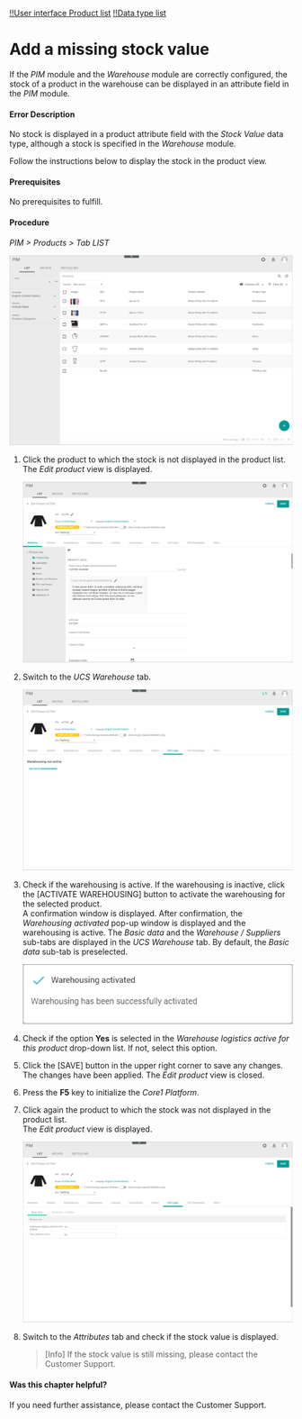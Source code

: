 [!!User interface Product list](../UserInterface/02a_List.md)
[!!Data type list](../../Datahub/UserInterface/04_DataTypeList.md)

[comment]: <> (add links to Warehouse, UI Warehouse)

# Add a missing stock value

If the *PIM* module and the *Warehouse* module are correctly configured, the stock of a product in the warehouse can be displayed in an attribute field in the *PIM* module.

#### Error Description

No stock is displayed in a product attribute field with the *Stock Value* data type, although a stock is specified in the *Warehouse* module.

Follow the instructions below to display the stock in the product view.

#### Prerequisites

No prerequisites to fulfill.

#### Procedure

*PIM > Products > Tab LIST*

![Products](../../Assets/Screenshots/PIM/Products/List/Products.png "[Products]")

1. Click the product to which the stock is not displayed in the product list.
    The *Edit product* view is displayed.

    ![Attributes](../../Assets/Screenshots/PIM/Products/List/Attributes/AttributesEdit.png "[Attributes]")

2. Switch to the *UCS Warehouse* tab.   

    ![UCS Warehouse](../../Assets/Screenshots/PIM/Products/List/UCSWarehouse/WarehousingNotActive.png "[UCS Warehouse]")

3. Check if the warehousing is active. If the warehousing is inactive, click the [ACTIVATE WAREHOUSING] button to activate the warehousing for the selected product.   
    A confirmation window is displayed. After confirmation, the *Warehousing activated* pop-up window is displayed and the warehousing is active. The *Basic data* and the *Warehouse / Suppliers* sub-tabs are displayed in the *UCS Warehouse* tab. By default, the *Basic data* sub-tab is preselected.

    ![Warehousing activated](../../Assets/Screenshots/PIM/Products/List/UCSWarehouse/WarehousingActivated.png "[Warehousing activated]")

4. Check if the option **Yes** is selected in the *Warehouse logistics active for this product* drop-down list. If not, select this option.

5. Click the [SAVE] button in the upper right corner to save any changes.   
    The changes have been applied. The *Edit product* view is closed.

6. Press the **F5** key to initialize the *Core1 Platform*.

7. Click again the product to which the stock was not displayed in the product list.   
    The *Edit product* view is displayed.

    ![UCS Warehouse](../../Assets/Screenshots/PIM/Products/List/UCSWarehouse/UCSWarehouseEdit.png "[UCS Warehouse]")

8. Switch to the *Attributes* tab and check if the stock value is displayed.

    > [Info] If the stock value is still missing, please contact the Customer Support.    



#### Was this chapter helpful?

If you need further assistance, please contact the Customer Support.
